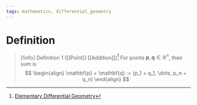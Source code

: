 ```yaml
---
tags: mathematics, differential_geometry
---
```


# Definition

> [!info] Definition 1 ([[Point]] [[Addition]])[^1]
> For points $\mathbf{p}, \mathbf{q} \in \mathbb{R}^n$, their sum is
> $$
> \begin{align}
> \mathbf{p} + \mathbf{q} := (p_1 + q_1, \dots, p_n + q_n)
> \end{align}
> $$

[^1]: [Elementary Differential Geometry](zotero://open-pdf/library/items/F6CCEWIU?page=18)